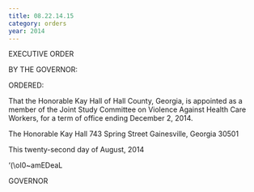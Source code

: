 ```yaml
---
title: 08.22.14.15
category: orders
year: 2014
---
```

 

EXECUTIVE ORDER

BY THE GOVERNOR:

ORDERED:

That the Honorable Kay Hall of Hall County, Georgia, is appointed
as a member of the Joint Study Committee on Violence Against
Health Care Workers, for a term of office ending December 2,
2014.

The Honorable Kay Hall
743 Spring Street
Gainesville, Georgia 30501

This twenty-second day of August, 2014

‘(\oI0~amEDeaL

GOVERNOR

